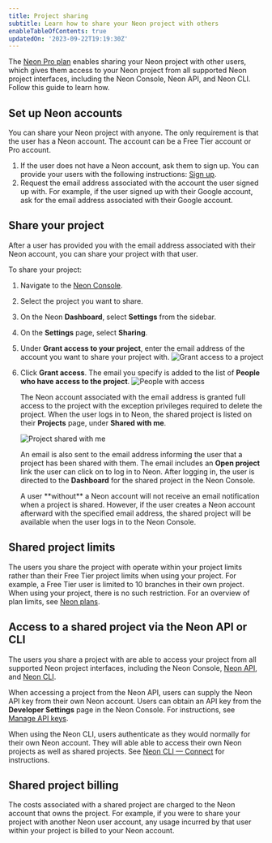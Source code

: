 ```yaml
---
title: Project sharing
subtitle: Learn how to share your Neon project with others
enableTableOfContents: true
updatedOn: '2023-09-22T19:19:30Z'
---
```


The [Neon Pro plan](/docs/introduction/pro-plan) enables sharing your Neon project with other users, which gives them access to your Neon project from all supported Neon project interfaces, including the Neon Console, Neon API, and Neon CLI. Follow this guide to learn how.

## Set up Neon accounts

You can share your Neon project with anyone. The only requirement is that the user has a Neon account. The account can be a Free Tier account or Pro account.

1. If the user does not have a Neon account, ask them to sign up. You can provide your users with the following instructions: [Sign up](/docs/get-started-with-neon/signing-up).
2. Request the email address associated with the account the user signed up with. For example, if the user signed up with their Google account, ask for the email address associated with their Google account.

## Share your project

After a user has provided you with the email address associated with their Neon account, you can share your project with that user.

To share your project:

1. Navigate to the [Neon Console](https://console.neon.tech/app/projects).
2. Select the project you want to share.
1. On the Neon **Dashboard**, select **Settings** from the sidebar.
1. On the **Settings** page, select **Sharing**.
1. Under **Grant access to your project**, enter the email address of the account you want to share your project with.
    ![Grant access to a project](/docs/guides/sharing_grant_access.png)
1. Click **Grant access**. The email you specify is added to the list of **People who have access to the project**.
    ![People with access](/docs/guides/sharing_people_with_access.png)

    The Neon account associated with the email address is granted full access to the project with the exception privileges required to delete the project. When the user logs in to Neon, the shared project is listed on their **Projects** page, under **Shared with me**.

    ![Project shared with me](/docs/guides/shared_with_me.png)

    An email is also sent to the email address informing the user that a project has been shared with them. The email includes an **Open project** link the user can click on to log in to Neon. After logging in, the user is directed to the **Dashboard** for the shared project in the Neon Console.

    <Admonition type="note">
    A user **without** a Neon account will not receive an email notification when a project is shared. However, if the user creates a Neon account afterward with the specified email address, the shared project will be available when the user logs in to the Neon Console.
    </Admonition>

## Shared project limits

The users you share the project with operate within your project limits rather than their Free Tier project limits when using your project. For example, a Free Tier user is limited to 10 branches in their own project. When using your project, there is no such restriction. For an overview of plan limits, see [Neon plans](/docs/introduction/plans#neon-plans).

## Access to a shared project via the Neon API or CLI

The users you share a project with are able to access your project from all supported Neon project interfaces, including the Neon Console, [Neon API](https://api-docs.neon.tech/reference/getting-started-with-neon-api), and [Neon CLI](/docs/reference/neon-cli).

When accessing a project from the Neon API, users can supply the Neon API key from their own Neon account. Users can obtain an API key from the **Developer Settings** page in the Neon Console. For instructions, see [Manage API keys](/docs/manage/api-keys).

When using the Neon CLI, users authenticate as they would normally for their own Neon account. They will able able to access their own Neon projects as well as shared projects. See [Neon CLI — Connect](/docs/reference/cli-install#connect) for instructions.

## Shared project billing

The costs associated with a shared project are charged to the Neon account that owns the project. For example, if you were to share your project with another Neon user account, any usage incurred by that user within your project is billed to your Neon account.
